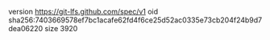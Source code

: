 version https://git-lfs.github.com/spec/v1
oid sha256:7403669578ef7bc1acafe62fd4f6ce25d52ac0335e73cb204f24b9d7dea06220
size 3920
